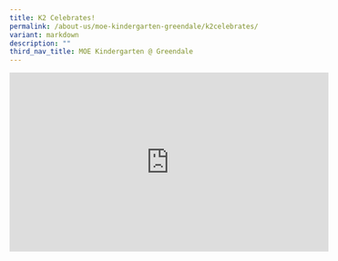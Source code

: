 ```yaml
---
title: K2 Celebrates!
permalink: /about-us/moe-kindergarten-greendale/k2celebrates/
variant: markdown
description: ""
third_nav_title: MOE Kindergarten @ Greendale
---
```

<iframe allowfullscreen="" allow="accelerometer; autoplay; clipboard-write; encrypted-media; gyroscope; picture-in-picture; web-share" frameborder="0" title="YouTube video player" src="https://www.youtube.com/embed/SsjuH2HvJC8?si=jSbdbxH0GKp5QkRZ" height="315" width="560"></iframe>